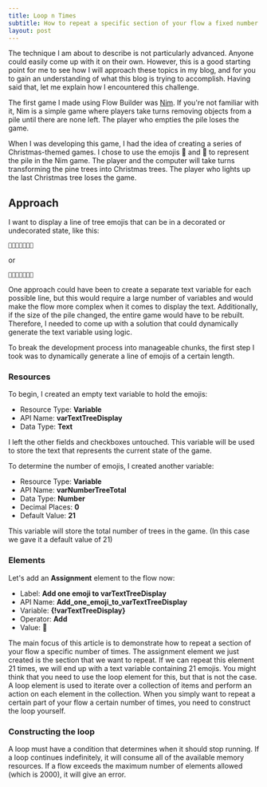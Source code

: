 ```yaml
---
title: Loop n Times
subtitle: How to repeat a specific section of your flow a fixed number of times
layout: post
---
```


The technique I am about to describe is not particularly advanced. Anyone could easily come up with it on their own. However, this is a good starting point for me to see how I will approach these topics in my blog, and for you to gain an understanding of what this blog is trying to accomplish. Having said that, let me explain how I encountered this challenge.

The first game I made using Flow Builder was [Nim](https://en.wikipedia.org/wiki/Nim). If you're not familiar with it, Nim is a simple game where players take turns removing objects from a pile until there are none left. The player who empties the pile loses the game.

When I was developing this game, I had the idea of creating a series of Christmas-themed games. I chose to use the emojis 🎄 and 🌲 to represent the pile in the Nim game. The player and the computer will take turns transforming the pine trees into Christmas trees. The player who lights up the last Christmas tree loses the game.

## Approach

I want to display a line of tree emojis that can be in a decorated or undecorated state, like this:
```
🌲🌲🌲🌲🌲🌲🌲
```
or 
```
🎄🎄🎄🌲🌲🌲🌲
```

One approach could have been to create a separate text variable for each possible line, but this would require a large number of variables and would make the flow more complex when it comes to display the text. Additionally, if the size of the pile changed, the entire game would have to be rebuilt. Therefore, I needed to come up with a solution that could dynamically generate the text variable using logic. 

To break the development process into manageable chunks, the first step I took was to dynamically generate a line of emojis of a certain length.

### Resources

To begin, I created an empty text variable to hold the emojis:
- Resource Type: **Variable**
- API Name: **varTextTreeDisplay**
- Data Type: **Text**

I left the other fields and checkboxes untouched. This variable will be used to store the text that represents the current state of the game.

To determine the number of emojis, I created another variable:
- Resource Type: **Variable**
- API Name: **varNumberTreeTotal**
- Data Type: **Number**
- Decimal Places: **0**
- Default Value: **21**

This variable will store the total number of trees in the game. (In this case we gave it a default value of 21)

### Elements

Let's add an **Assignment** element to the flow now:
- Label: **Add one emoji to varTextTreeDisplay**
- API Name: **Add_one_emoji_to_varTextTreeDisplay**
- Variable: **{!varTextTreeDisplay}**
- Operator: **Add**
- Value: **🌲**

The main focus of this article is to demonstrate how to repeat a section of your flow a specific number of times. The assignment element we just created is the section that we want to repeat.  If we can repeat this element 21 times, we will end up with a text variable containing 21 emojis. 
You might think that you need to use the loop element for this, but that is not the case. A loop element is used to iterate over a collection of items and perform an action on each element in the collection. When you simply want to repeat a certain part of your flow a certain number of times, you need to construct the loop yourself.

### Constructing the loop

A loop must have a condition that determines when it should stop running. If a loop continues indefinitely, it will consume all of the available memory resources. If a flow exceeds the maximum number of elements allowed (which is 2000), it will give an error.




